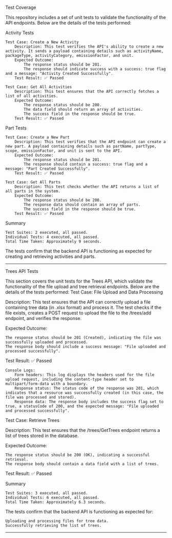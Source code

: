 Test Coverage

This repository includes a set of unit tests to validate the functionality of the API endpoints. Below are the details of the tests performed:

Activity Tests

    Test Case: Create a New Activity
        Description: This test verifies the API's ability to create a new activity. It sends a payload containing details such as activityName, packageType, activityCategory, emissionFactor, and unit.
        Expected Outcome:
            The response status should be 201.
            The response should indicate success with a success: true flag and a message: "Activity Created Successfully".
        Test Result: ✅ Passed

    Test Case: Get All Activities
        Description: This test ensures that the API correctly fetches a list of all activities.
        Expected Outcome:
            The response status should be 200.
            The data field should return an array of activities.
            The success field in the response should be true.
        Test Result: ✅ Passed

Part Tests

    Test Case: Create a New Part
        Description: This test verifies that the API endpoint can create a new part. A payload containing details such as partName, partType, scope, emissionFactor, and unit is sent to the API.
        Expected Outcome:
            The response status should be 201.
            The response should contain a success: true flag and a message: "Part Created Successfully".
        Test Result: ✅ Passed

    Test Case: Get All Parts
        Description: This test checks whether the API returns a list of all parts in the system.
        Expected Outcome:
            The response status should be 200.
            The response data should contain an array of parts.
            The success field in the response should be true.
        Test Result: ✅ Passed

Summary

    Test Suites: 2 executed, all passed.
    Individual Tests: 4 executed, all passed.
    Total Time Taken: Approximately 9 seconds.

The tests confirm that the backend API is functioning as expected for creating and retrieving activities and parts.

__________________________________________________________________________________________________________________________________

Trees API Tests

This section covers the unit tests for the Trees API, which validate the functionality of the file upload and tree retrieval endpoints. Below are the details of the tests performed:
Test Case: File Upload and Data Processing

Description:
This test ensures that the API can correctly upload a file containing tree data (in .xlsx format) and process it. The test checks if the file exists, creates a POST request to upload the file to the /trees/add endpoint, and verifies the response.

Expected Outcome:

    The response status should be 201 (Created), indicating the file was successfully uploaded and processed.
    The response body should include a success message: "File uploaded and processed successfully".

Test Result: ✅ Passed

    Console Logs:
        Form headers: This log displays the headers used for the file upload request, including the content-type header set to multipart/form-data with a boundary.
        Response status: The status code of the response was 201, which indicates that a resource was successfully created (in this case, the file was processed and stored).
        Response data: The response body includes the success flag set to true, a statusCode of 200, and the expected message: "File uploaded and processed successfully".

Test Case: Retrieve Trees

Description:
This test ensures that the /trees/GetTrees endpoint returns a list of trees stored in the database.

Expected Outcome:

    The response status should be 200 (OK), indicating a successful retrieval.
    The response body should contain a data field with a list of trees.

Test Result: ✅ Passed

Summary

    Test Suites: 3 executed, all passed.
    Individual Tests: 6 executed, all passed.
    Total Time Taken: Approximately 6.3 seconds.

The tests confirm that the backend API is functioning as expected for:

    Uploading and processing files for tree data.
    Successfully retrieving the list of trees.

___________________________________________________________________________________________________________________________________